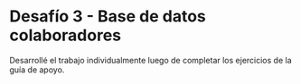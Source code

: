# Desafío 3 - Base de datos colaboradores

Desarrollé el trabajo individualmente luego de completar los ejercicios de la guía de apoyo.
